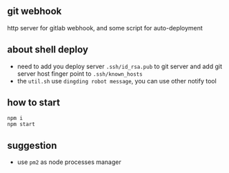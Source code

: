 ## git webhook

http server for gitlab webhook, and some script for auto-deployment

## about shell deploy

- need to add you deploy server `.ssh/id_rsa.pub` to git server and add git server host finger point to `.ssh/known_hosts`
- the `util.sh` use `dingding robot message`, you can use other notify tool

## how to start

```
npm i
npm start
```

## suggestion

- use `pm2` as node processes manager